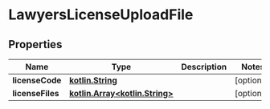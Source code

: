 # LawyersLicenseUploadFile

## Properties
Name | Type | Description | Notes
------------ | ------------- | ------------- | -------------
**licenseCode** | [**kotlin.String**](.md) |  |  [optional]
**licenseFiles** | [**kotlin.Array&lt;kotlin.String&gt;**](.md) |  |  [optional]
